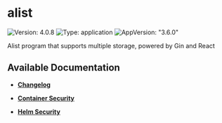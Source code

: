 # alist

![Version: 4.0.8](https://img.shields.io/badge/Version-4.0.8-informational?style=flat-square) ![Type: application](https://img.shields.io/badge/Type-application-informational?style=flat-square) ![AppVersion: "3.6.0"](https://img.shields.io/badge/AppVersion-"3.6.0"-informational?style=flat-square)

Alist program that supports multiple storage, powered by Gin and React

## Available Documentation

- [**Changelog**](CHANGELOG)

- [**Container Security**](container-security)

- [**Helm Security**](helm-security)

